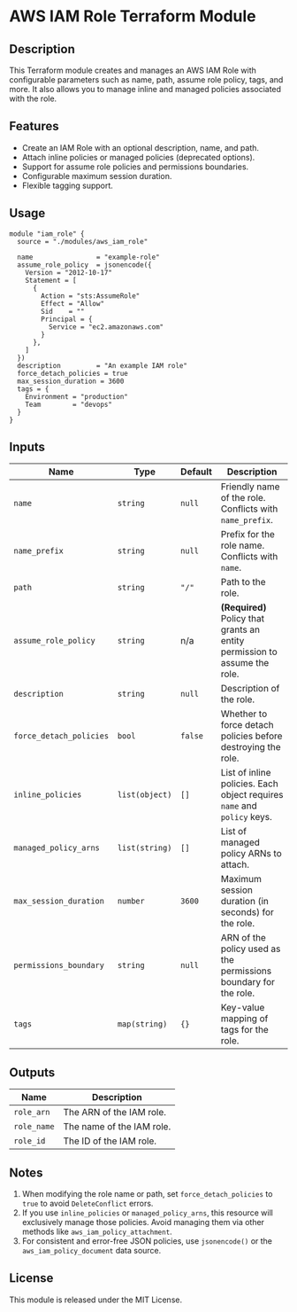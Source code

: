 # AWS IAM Role Terraform Module

## Description

This Terraform module creates and manages an AWS IAM Role with configurable parameters such as name, path, assume role policy, tags, and more. It also allows you to manage inline and managed policies associated with the role.

## Features

- Create an IAM Role with an optional description, name, and path.
- Attach inline policies or managed policies (deprecated options).
- Support for assume role policies and permissions boundaries.
- Configurable maximum session duration.
- Flexible tagging support.

## Usage

```hcl
module "iam_role" {
  source = "./modules/aws_iam_role"

  name                = "example-role"
  assume_role_policy  = jsonencode({
    Version = "2012-10-17"
    Statement = [
      {
        Action = "sts:AssumeRole"
        Effect = "Allow"
        Sid    = ""
        Principal = {
          Service = "ec2.amazonaws.com"
        }
      },
    ]
  })
  description         = "An example IAM role"
  force_detach_policies = true
  max_session_duration = 3600
  tags = {
    Environment = "production"
    Team        = "devops"
  }
}
```

## Inputs

| Name                    | Type           | Default | Description                                                                |
| ----------------------- | -------------- | ------- | -------------------------------------------------------------------------- |
| `name`                  | `string`       | `null`  | Friendly name of the role. Conflicts with `name_prefix`.                   |
| `name_prefix`           | `string`       | `null`  | Prefix for the role name. Conflicts with `name`.                           |
| `path`                  | `string`       | `"/"`   | Path to the role.                                                          |
| `assume_role_policy`    | `string`       | n/a     | **(Required)** Policy that grants an entity permission to assume the role. |
| `description`           | `string`       | `null`  | Description of the role.                                                   |
| `force_detach_policies` | `bool`         | `false` | Whether to force detach policies before destroying the role.               |
| `inline_policies`       | `list(object)` | `[]`    | List of inline policies. Each object requires `name` and `policy` keys.    |
| `managed_policy_arns`   | `list(string)` | `[]`    | List of managed policy ARNs to attach.                                     |
| `max_session_duration`  | `number`       | `3600`  | Maximum session duration (in seconds) for the role.                        |
| `permissions_boundary`  | `string`       | `null`  | ARN of the policy used as the permissions boundary for the role.           |
| `tags`                  | `map(string)`  | `{}`    | Key-value mapping of tags for the role.                                    |

## Outputs

| Name        | Description               |
| ----------- | ------------------------- |
| `role_arn`  | The ARN of the IAM role.  |
| `role_name` | The name of the IAM role. |
| `role_id`   | The ID of the IAM role.   |

## Notes

1. When modifying the role name or path, set `force_detach_policies` to `true` to avoid `DeleteConflict` errors.
2. If you use `inline_policies` or `managed_policy_arns`, this resource will exclusively manage those policies. Avoid managing them via other methods like `aws_iam_policy_attachment`.
3. For consistent and error-free JSON policies, use `jsonencode()` or the `aws_iam_policy_document` data source.

## License

This module is released under the MIT License.
